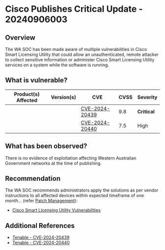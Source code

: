 # Cisco Publishes Critical Update - 20240906003

## Overview

The WA SOC has been made aware of multiple vulnerabilities in Cisco Smart Licensing Utility that could allow an unauthenticated, remote attacker to collect sensitive information or administer Cisco Smart Licensing Utility services on a system while the software is running.

## What is vulnerable?

| Product(s) Affected | Version(s) | CVE                                                                                                                                       | CVSS          | Severity                                                         |
| ------------------- | ---------- | ----------------------------------------------------------------------------------------------------------------------------------------- | ------------- | ---------------------------------------------------------------- |
|       |    | [CVE-2024-20439](https://nvd.nist.gov/vuln/detail/CVE-2024-20439)                                                                         | 9.8           | **Critical**                                     |
|       |     | [CVE-2024-20440](https://nvd.nist.gov/vuln/detail/CVE-2024-20440)  | 7.5  | High  |

## What has been observed?

There is no evidence of exploitation affecting Western Australian Government networks at the time of publishing.

## Recommendation

The WA SOC recommends administrators apply the solutions as per vendor instructions to all affected devices within expected timeframe of *one month...* (refer [Patch Management](../guidelines/patch-management.md)):

- [Cisco Smart Licensing Utility Vulnerabilities](https://sec.cloudapps.cisco.com/security/center/content/CiscoSecurityAdvisory/cisco-sa-cslu-7gHMzWmw)

## Additional References

- [Tenable - CVE-2024-20439](https://www.tenable.com/cve/CVE-2024-20439) 
- [Tenable - CVE-2024-20440](https://www.tenable.com/cve/CVE-2024-20440) 